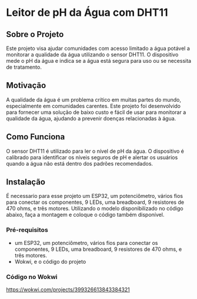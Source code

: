 # Leitor de pH da Água com DHT11

## Sobre o Projeto
Este projeto visa ajudar comunidades com acesso limitado a água potável a monitorar a qualidade da água utilizando o sensor DHT11. O dispositivo mede o pH da água e indica se a água está segura para uso ou se necessita de tratamento.

## Motivação
A qualidade da água é um problema crítico em muitas partes do mundo, especialmente em comunidades carentes. Este projeto foi desenvolvido para fornecer uma solução de baixo custo e fácil de usar para monitorar a qualidade da água, ajudando a prevenir doenças relacionadas à água.

## Como Funciona
O sensor DHT11 é utilizado para ler o nível de pH da água. O dispositivo é calibrado para identificar os níveis seguros de pH e alertar os usuários quando a água não está dentro dos padrões recomendados.

## Instalação
É necessario para esse projeto um ESP32, um potenciômetro, vários fios para conectar os componentes, 9 LEDs, uma breadboard, 9 resistores de 470 ohms, e três motores. Utilizando o modelo disponibilizado no código abaixo, faça a montagem e coloque o código também disponível. 

### Pré-requisitos
- um ESP32, um potenciômetro, vários fios para conectar os componentes, 9 LEDs, uma breadboard, 9 resistores de 470 ohms, e três motores.
- Wokwi, e o código do projeto

### Código no Wokwi
https://wokwi.com/projects/399326613843384321

